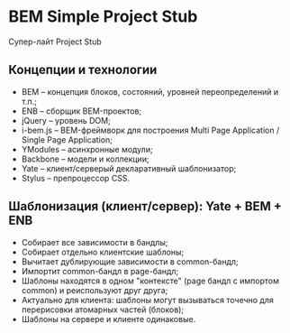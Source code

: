 # BEM Simple Project Stub
Супер-лайт Project Stub

## Концепции и технологии
* BEM – концепция блоков, состояний, уровней переопределений и т.п.;
* ENB – сборщик BEM-проектов;
* jQuery – уровень DOM;
* i-bem.js – BEM-фреймворк для построения Multi Page Application / Single Page Application;
* YModules – асинхронные модули;
* Backbone – модели и коллекции;
* Yate – клиент/серверый декларативный шаблонизатор;
* Stylus – препроцессор CSS.

## Шаблонизация (клиент/сервер): Yate + BEM + ENB
* Собирает все зависимости в бандлы;
* Собирает отдельно клиентские шаблоны;
* Вычитает дублирующие зависимости в common-бандл;
* Импортит common-бандл в page-бандл;
* Шаблоны находятся в одном "контексте" (page бандл с импортом common) и реиспользуют друг друга;
* Актуально для клиента: шаблоны могут вызываться точечно для перерисовки атомарных частей (блоков);
* Шаблоны на сервере и клиенте одинаковые.
